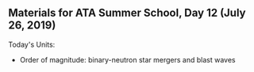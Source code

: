 ## Materials for ATA Summer School, Day 12 (July 26, 2019)

Today's Units:
* Order of magnitude: binary-neutron star mergers and blast waves

